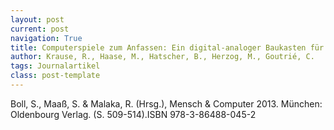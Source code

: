 ```yaml
---
layout: post
current: post
navigation: True
title: Computerspiele zum Anfassen: Ein digital-analoger Baukasten für Brettspiele.
author: Krause, R., Haase, M., Hatscher, B., Herzog, M., Goutrié, C.
tags: Journalartikel
class: post-template
---
```


Boll, S., Maaß, S. & Malaka, R. (Hrsg.), Mensch & Computer 2013. München: Oldenbourg Verlag. (S. 509-514).ISBN 978-3-86488-045-2